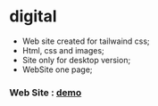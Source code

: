# digital
- Web site created for tailwaind css;
- Html, css and images;
- Site only for desktop version;
- WebSite one page;
### Web Site : [demo](https://cheery-dolphin-9eb776.netlify.app/ "demo")
